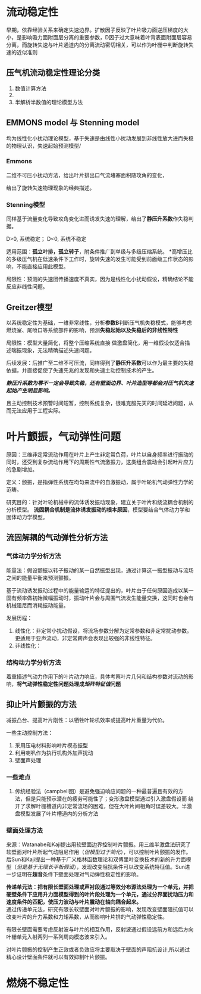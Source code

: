 # 流动稳定性  

早期，依靠经验关系来确定失速边界。扩散因子反映了叶片吸力面逆压梯度的大小，是影响吸力面附面层分离的重要参数，D因子过大意味着叶背表面附面层容易分离，而旋转失速与叶片通道内的分离流动密切相关，可以作为叶栅中判断旋转失速的近似准则    

## 压气机流动稳定性理论分类  

1. 数值计算方法  
2.   
3. 半解析半数值的理论模型方法  


## EMMONS model 与 Stenning model  

均为线性化小扰动理论模型，基于失速是由线性小扰动发展到非线性放大进而失稳的物理认识，失速起始预测模型/  

### Emmons  

二维不可压小扰动方法，给出叶片排出口气流堵塞面积随攻角的变化，  

给出了旋转失速物理现象的经典描述。       


### Stenning模型  

同样基于流量变化导致攻角变化进而诱发失速的理解，给出了**静压升系数**作失稳判据。  

D>0, 系统稳定； D<0, 系统不稳定  

适用范围：**孤立叶排，孤立转子**，附条件推广到单级与多级压缩系统。 *高增压比的多级压气机在低速条件下工作时，旋转失速的发生可能受到前面级工作状态的影响，不能直接应用此模型。  

局限性：预测的失速团传播速度不真实，因为是线性化小扰动假设，精确结论不能反应非线性问题。  

## Greitzer模型  

以系统稳定性为基础，一维非常线性，分析**参数B**判断压气机失稳模式，能够考虑燃烧室、尾喷口等系统部件的影响，预测**失稳起始以及失稳后的非线性特性**  

局限性：模型大量简化，将整个压缩系统直接 做激盘简化，用一维假设仅适合描述喘振现象，无法精确描述失速问题。  

后续发展：后推广至二维不可压流，同样得到了**静压升系数**可以作为最主要的失稳依据，并直接促使了失速先兆的发现和失速主动控制技术的产生。  

***静压升系数为零不一定会导致失稳，还有壁面边界、叶片造型等都会对压气机失速起始产生明显影响。***  

且主动控制技术预警时间短暂，控制系统复杂，很难克服先天的时间延迟问题，从而无法应用于工程实际。  



# 叶片颤振，气动弹性问题  

原因：三维非定常流动作用在叶片上产生非定常负荷，叶片以自身频率进行振动的同时，还受到复杂流动作用下的周期性气流激振力，这类组合震动会引起叶片应力的急剧增加。  

定义：颤振，是指弹性系统在均匀来流中的自激振动，属于叶轮机气动弹性力学的范畴。  

研究目的：针对叶轮机械中的流体诱发振动现象，建立关于叶片和绕流耦合机制的分析模型。 **流固耦合机制是流体诱发振动的根本原因**，模型要结合气体动力学和固体动力学模型。  

## 流固解耦的气动弹性分析方法  

### 气体动力学分析方法  
能量法：假设颤振以转子振动的某一自然振型出现，通过计算这一振型振动与流场之间的能量平衡来预测颤振。  

基于流动诱发振动过程中的能量输运的特征提出的，叶片由于任何原因造成以某一固有频率做初始微幅振动时，振动叶片会与周围气流发生能量交换，这同时也会有机械阻尼而消耗振动能量。  

发展历程：  

1. 线性化：非定常小扰动假设，将流场参数分解为定常参数和非定常扰动参数。更适用于亚声流动，非定常跨声会表现出较强的非线性特征。  
2. 非线性化：

### 结构动力学分析方法  

着重描述气动力作用下的叶片动力响应，具体考察叶片几何和结构参数对流动的影响，**将气动弹性稳定性问题处理成*****矩阵特征值*****问题**  


## 抑止叶片颤振的方法

减振凸台、提高叶片刚性：以牺牲叶轮机效率或提高叶片重量为代价。  

一些主动控制方法：  

1. 采用压电材料影响叶片模态振型  
2. 利用喇叭作为执行机构外加声扰动  
3. 壁面声处理  

### 一些难点  
1. 传统经验法（campbell图）是避免强迫响应问题的一种最普遍且有效的方法，但是只能预示潜在的疲劳可能性了；变形激盘模型通过引入激盘假设而 绕开了求解叶栅槽道内非定常流场的困难，但在大叶片间相角时误差较大。半激盘模型发展了叶片槽道内的分析方法  

### 壁面处理方法  
来源：Watanabe和Kaji提出用软壁面边界控制叶片颤振。用三维半激盘法研究了软壁面对叶片所起气动阻尼作用（*但模型过于简化*），可以控制叶片颤振的发作。后Sun和Kaji提出一种基于广义格林函数理论和双傅里叶变换技术的新的升力面模型（*但是基于无限长平板假设*），发现改变阻抗条件可以改变系统特征值。Sun进一步证明在**超音**条件下壁面处理对气动弹性稳定性的影响。  

**传递单元法：把有限长壁面处理或声衬段通过等效分布源法处理为一个单元，并把硬壁条件下应用升力面模型得到的叶片段处理为一个单元，通过分界面扰动压力和速度条件的匹配，使压力波动与叶片震动在轴向耦合起来。**  
通过传递单元法，研究有限长软壁面对叶片颤振的影响，发现改变壁面阻抗值可以改变叶片的升力系数和力矩系数，从而影响叶片排的气动弹性稳定性。  

有限长壁面需要考虑反射波与叶片的相互作用，反射波通过假设远前方和远后方向叶栅单元入射两列一系列周向模态波来引入。  

对叶片颤振的控制产生正效或者负效应将主要取决于壁面的声阻抗设计,所以通过精心设计壁面条件就可以有效抑制叶片颤振。  


# 燃烧不稳定性  

